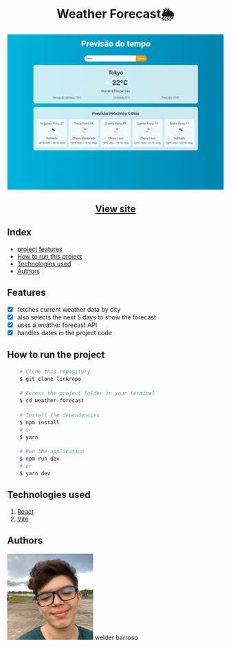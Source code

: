<h1 align="center">Weather Forecast🌦️</h1>
<img src="./capa.png"/>
<h2 align="center"><a href="[https://welderbm.github.io/weather-forecast/](https://weatherprev.netlify.app/)">View site</a></h2>

## Index

- <a href="#funcionalidades-do-projeto">project features</a>
- <a href="#como-rodar">How to run this project</a>
- <a href="#tecnologias-ultilizadas">Technologies used</a>
- <a href="#pessoas-autoras">Authors</a>

<h2 id="funcionalidades-do-projeto">Features</h2>

 - [x] fetches current weather data by city
 - [x] also selects the next 5 days to show the forecast
 - [x] uses a weather forecast API
 - [x] handles dates in the project code <br>
 
<h2 id="como-rodar">How to run the project</h2>

``` bash
    # Clone this repository
    $ git clone linkrepo

    # Access the project folder in your terminal
    $ cd weather-forecast

    # Install the dependencies
    $ npm install
    # or
    $ yarn

    # Run the application
    $ npm run dev
    # or
    $ yarn dev
```

<h2 id="tecnologias-ultilizadas">Technologies used</h2>

1. [React](https://react.dev/)
2. [Vite](https://vitejs.dev/)
<h2 id="pessoas-autoras">Authors</h2> <img alt="my profile picture" src="./perfil-quadrado.JPG" width="200"/> welder barroso
